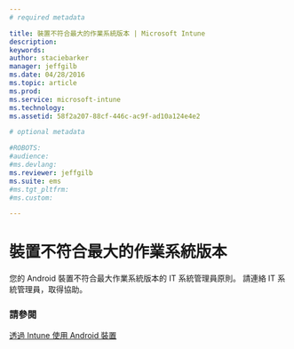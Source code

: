```yaml
---
# required metadata

title: 裝置不符合最大的作業系統版本 | Microsoft Intune
description:
keywords:
author: staciebarker
manager: jeffgilb
ms.date: 04/28/2016
ms.topic: article
ms.prod:
ms.service: microsoft-intune
ms.technology:
ms.assetid: 58f2a207-88cf-446c-ac9f-ad10a124e4e2

# optional metadata

#ROBOTS:
#audience:
#ms.devlang:
ms.reviewer: jeffgilb
ms.suite: ems
#ms.tgt_pltfrm:
#ms.custom:

---
```


# 裝置不符合最大的作業系統版本

您的 Android 裝置不符合最大作業系統版本的 IT 系統管理員原則。 請連絡 IT 系統管理員，取得協助。

### 請參閱
[透過 Intune 使用 Android 裝置](using-your-android-device-with-intune.md)

<!--HONumber=May16_HO2-->


